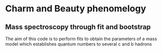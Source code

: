 # Charm and Beauty phenomelogy

## Mass spectroscopy through fit and bootstrap

The aim of this code is to perform fits to obtain the parameters of a mass model which establishes
quantum numbers to several c and b hadrons
